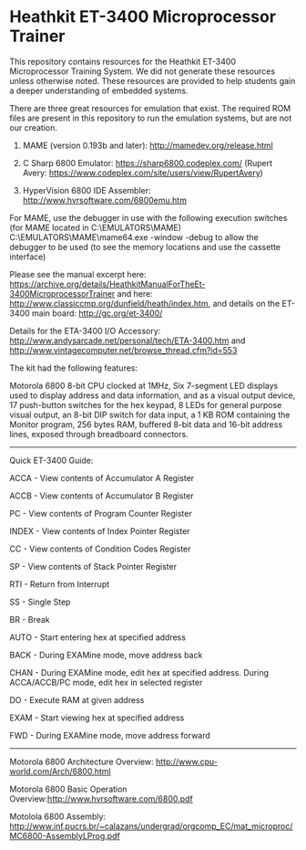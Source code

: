 # Heathkit ET-3400 Microprocessor Trainer

This repository contains resources for the Heathkit ET-3400 Microprocessor Training System.  We did not generate these resources unless otherwise noted.  These resources are provided to help students gain a deeper understanding of embedded systems.

There are three great resources for emulation that exist.  The required ROM files are present in this repository to run the emulation systems, but are not our creation.  

1) MAME (version 0.193b and later): http://mamedev.org/release.html

2) C Sharp 6800 Emulator: https://sharp6800.codeplex.com/ (Rupert Avery: https://www.codeplex.com/site/users/view/RupertAvery)

3) HyperVision 6800 IDE Assembler: http://www.hvrsoftware.com/6800emu.htm

For MAME, use the debugger in use with the following execution switches (for MAME located in C:\EMULATORS\MAME\) C:\EMULATORS\MAME\mame64.exe -window -debug to allow the debugger to be used (to see the memory locations and use the cassette interface)

Please see the manual excerpt here:  https://archive.org/details/HeathkitManualForTheEt-3400MicroprocessorTrainer and here: http://www.classiccmp.org/dunfield/heath/index.htm, and details on the ET-3400 main board: http://gc.org/et-3400/

Details for the ETA-3400 I/O Accessory: http://www.andysarcade.net/personal/tech/ETA-3400.htm and http://www.vintagecomputer.net/browse_thread.cfm?id=553


The kit had the following features:

Motorola 6800 8-bit CPU clocked at 1MHz, Six 7-segment LED displays used to display address and data information, and as a visual output device, 17 push-button switches for the hex keypad, 8 LEDs for general purpose visual output, an 8-bit DIP switch for data input, a 1 KB ROM containing the Monitor program, 256 bytes RAM, buffered 8-bit data and 16-bit address lines, exposed through breadboard connectors.



***************************************************

Quick ET-3400 Guide:

ACCA - View contents of Accumulator A Register

ACCB - View contents of Accumulator B Register

PC - View contents of Program Counter Register

INDEX - View contents of Index Pointer Register

CC - View contents of Condition Codes Register

SP - View contents of Stack Pointer Register

RTI - Return from Interrupt

SS - Single Step

BR - Break

AUTO - Start entering hex at specified address

BACK - During EXAMine mode, move address back

CHAN - During EXAMine mode, edit hex at specified address. During ACCA/ACCB/PC mode, edit hex in selected register

DO - Execute RAM at given address

EXAM - Start viewing hex at specified address

FWD - During EXAMine mode, move address forward

***************************************************

Motorola 6800 Architecture Overview:  http://www.cpu-world.com/Arch/6800.html

Motorola 6800 Basic Operation Overview:http://www.hvrsoftware.com/6800.pdf

Motolola 6800 Assembly:  http://www.inf.pucrs.br/~calazans/undergrad/orgcomp_EC/mat_microproc/MC6800-AssemblyLProg.pdf
